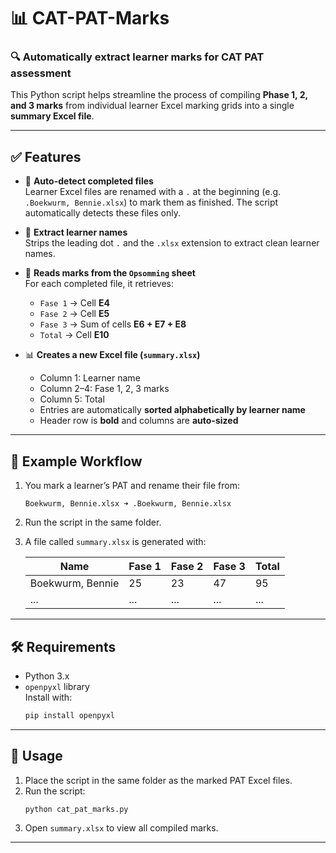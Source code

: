 # 📊 CAT-PAT-Marks

### 🔍 Automatically extract learner marks for CAT PAT assessment

This Python script helps streamline the process of compiling **Phase 1, 2, and 3 marks** from individual learner Excel marking grids into a single **summary Excel file**.

---

## ✅ Features

- 🔄 **Auto-detect completed files**  
  Learner Excel files are renamed with a `.` at the beginning (e.g. `.Boekwurm, Bennie.xlsx`) to mark them as finished. The script automatically detects these files only.

- 🧠 **Extract learner names**  
  Strips the leading dot `.` and the `.xlsx` extension to extract clean learner names.

- 📄 **Reads marks from the `Opsomming` sheet**  
  For each completed file, it retrieves:
  - `Fase 1` → Cell **E4**
  - `Fase 2` → Cell **E5**
  - `Fase 3` → Sum of cells **E6 + E7 + E8**
  - `Total` → Cell **E10**

- 📊 **Creates a new Excel file (`summary.xlsx`)**  
  - Column 1: Learner name  
  - Column 2–4: Fase 1, 2, 3 marks  
  - Column 5: Total  
  - Entries are automatically **sorted alphabetically by learner name**
  - Header row is **bold** and columns are **auto-sized**

---

## 📁 Example Workflow

1. You mark a learner’s PAT and rename their file from:
   ```
   Boekwurm, Bennie.xlsx ➜ .Boekwurm, Bennie.xlsx
   ```

2. Run the script in the same folder.

3. A file called `summary.xlsx` is generated with:

   | Name              | Fase 1 | Fase 2 | Fase 3 | Total |
   |-------------------|--------|--------|--------|--------|
   | Boekwurm, Bennie | 25     | 23     | 47     | 95     |
   | ...               | ...    | ...    | ...    | ...    |

---

## 🛠️ Requirements

- Python 3.x
- `openpyxl` library  
  Install with:
  ```bash
  pip install openpyxl
  ```

---

## 🚀 Usage

1. Place the script in the same folder as the marked PAT Excel files.
2. Run the script:
   ```bash
   python cat_pat_marks.py
   ```
3. Open `summary.xlsx` to view all compiled marks.

---
